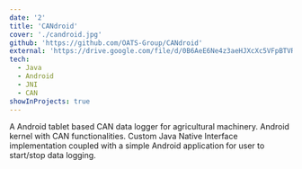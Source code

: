 ```yaml
---
date: '2'
title: 'CANdroid'
cover: './candroid.jpg'
github: 'https://github.com/OATS-Group/CANdroid'
external: 'https://drive.google.com/file/d/0B6AeE6Ne4z3aeHJXcXc5VFpBTVRoTGRKa0t1T1FqTkJpSmZJ/view?usp=sharing'
tech:
  - Java
  - Android
  - JNI
  - CAN
showInProjects: true
---
```


A Android tablet based CAN data logger for agricultural machinery. Android
kernel with CAN functionalities. Custom Java Native Interface implementation
coupled with a simple Android application for user to start/stop data
logging.
